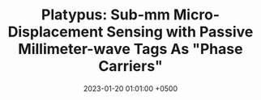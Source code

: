 ---
title: "Platypus: Sub-mm Micro-Displacement Sensing with Passive Millimeter-wave Tags As \"Phase Carriers\""
collection: publications
permalink: /publications/platypus-ipsn23/
date: 2023-01-20 01:01:00 +0500
venue: 'ACM/IEEE IPSN'
bibtex: ''
pdf: '/files/platypus-ipsn23.pdf'
pubtype: 'conference'
authors: 'Thomas Horton King, Jizheng He, Chun-Kai Yao, Akarsh Prabhakara, Mohamad Alipour, Swarun Kumar, Anthony Rowe, Elahe Soltanaghai'
excerpt_separator: ""
---